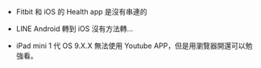 - Fitbit 和 iOS 的 Health app 是沒有串連的

- LINE Android 轉到 iOS 沒有方法轉...

- iPad mini 1 代 OS 9.X.X 無法使用 Youtube APP，但是用瀏覽器開還可以勉強看。